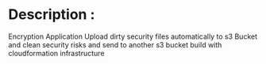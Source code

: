  # Description : 
Encryption Application Upload dirty security files automatically to s3 Bucket and clean security risks and send to another s3 bucket build with cloudformation infrastructure    
